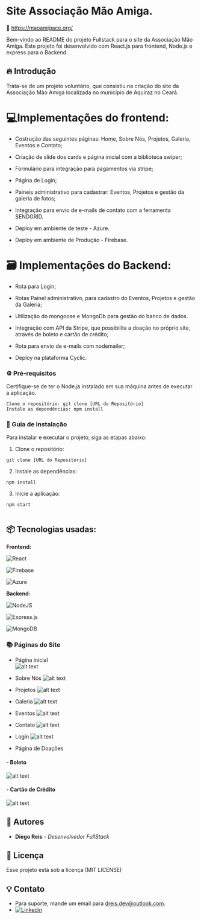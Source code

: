 # Site Associação Mão Amiga.

📍 https://maoamigace.org/

Bem-vindo ao README do projeto Fullstack para o site da Associação Mão Amiga. Este projeto foi desenvolvido com React.js para frontend, Node.js e express para o Backend.

## 🔥 Introdução

Trata-se de um projeto voluntário, que consistiu na criação do site da Associação Mão Amiga localizada no município de Aquiraz no Ceará.

# 💻Implementações do frontend:

- Costrução das seguintes páginas: Home, Sobre Nós, Projetos, Galeria, Eventos e Contato;

- Criação de slide dos cards e página inicial com a biblioteca swiper;

- Formulário para integração para pagamentos via stripe;

- Página de Login;

- Paineis administrativo para cadastrar: Eventos, Projetos e gestão da galeria de fotos;

- Integração para envio de e-mails de contato com a ferramenta SENDGRID.

- Deploy em ambiente de teste - Azure.

- Deploy em ambiente de Produção - Firebase.

# 🗃️ Implementações do Backend:

- Rota para Login;

- Rotas Painel administrativo, para cadastro do Eventos, Projetos e gestão da Galeria;

- Utilização do mongoose e MongoDb para gestão do banco de dados.

- Integração com API da Stripe, que possibilita a doação no próprio site, através de boleto e cartão de crédito;

- Rota para envio de e-mails com nodemailer;

- Deploy na plataforma Cyclic.

### ⚙️ Pré-requisitos

Certifique-se de ter o Node.js instalado em sua máquina antes de executar a aplicação.

```
Clone o repositório: git clone [URL do Repositório]
Instale as dependências: npm install
```

### 🔨 Guia de instalação

Para instalar e executar o projeto, siga as etapas abaixo:

1. Clone o repositório:

```
git clone [URL do Repositório]

```

2. Instale as dependências:

```
npm install

```

3. Inicie a aplicação:

```
npm start


```

## 📦 Tecnologias usadas:

**Frontend:**

![React](https://img.shields.io/badge/react-%2320232a.svg?style=for-the-badge&logo=react&logoColor=%2361DAFB)

![Firebase](https://img.shields.io/badge/firebase-%23039BE5.svg?style=for-the-badge&logo=firebase)

![Azure](https://img.shields.io/badge/azure-%230072C6.svg?style=for-the-badge&logo=microsoftazure&logoColor=white)

**Backend:**

![NodeJS](https://img.shields.io/badge/node.js-6DA55F?style=for-the-badge&logo=node.js&logoColor=white)

![Express.js](https://img.shields.io/badge/express.js-%23404d59.svg?style=for-the-badge&logo=express&logoColor=%2361DAFB)

![MongoDB](https://img.shields.io/badge/MongoDB-%234ea94b.svg?style=for-the-badge&logo=mongodb&logoColor=white)

### 📚 Páginas do Site

- Página inicial  
  ![alt text](pagina_inicial.png)

- Sobre Nós
  ![alt text](maoamigace_org__about-0000.png)

- Projetos
  ![alt text](maoamigace_org__projects-0000.png)

- Galeria
  ![alt text](maoamigace_org__gallery-0000.png)

- Eventos
  ![alt text](maoamigace_org__gallery-0000-1.png)

- Contato
  ![alt text](maoamigace_org__contacts-0000.png)

- Login
  ![alt text](maoamigace_org__login-0000.png)

- Página de Doações

#### - Boleto

![alt text](maoamigace_org__boleto-0000.png)

#### - Cartão de Crédito

![alt text](maoamigace_org__card-0000.png)

## 👷 Autores

- **Diego Reis** - _Desenvolvedor FullStack_

## 📄 Licença

Esse projeto está sob a licença (MIT LICENSE)

## 💡 Contato

- Para suporte, mande um email para dreis.dev@outlook.com.
- [![Linkedin](https://img.shields.io/badge/LinkedIn-0077B5?style=for-the-badge&logo=linkedin&logoColor=white)](https://www.linkedin.com/in/dreis-dev/)
